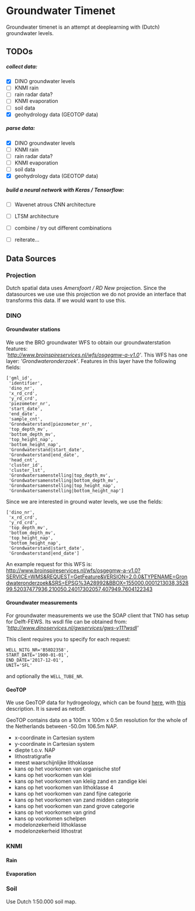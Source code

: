 # Groundwater Timenet
Groundwater timenet is an attempt at deeplearning with (Dutch) groundwater 
levels. 

## TODOs
##### collect data:
- [X] DINO groundwater levels
- [ ] KNMI rain
- [ ] rain radar data? 
- [ ] KNMI evaporation
- [ ] soil data
- [X] geohydrology data (GEOTOP data)
##### parse data:
- [X] DINO groundwater levels
- [ ] KNMI rain
- [ ] rain radar data? 
- [ ] KNMI evaporation
- [ ] soil data
- [X] geohydrology data (GEOTOP data)
##### build a neural network with Keras / Tensorflow:
- [ ] Wavenet atrous CNN architecture
- [ ] LTSM architecture
- [ ] combine / try out different combinations
- [ ] reiterate...


## Data Sources
### Projection
Dutch spatial data uses _Amersfoort / RD New_ projection. Since the datasources 
we use use this projection we do not provide an interface that transforms this 
data. If we would want to use this. 

### DINO
#### Groundwater stations
We use the BRO groundwater WFS to obtain our groundwaterstation features:  
_'http://www.broinspireservices.nl/wfs/osgegmw-a-v1.0'_. This WFS has one 
layer: _'Grondwateronderzoek'_. Features in this layer have the following 
fields:
    
    ['gml_id',
     'identifier',
     'dino_nr',
     'x_rd_crd',
     'y_rd_crd',
     'piezometer_nr',
     'start_date',
     'end_date',
     'sample_cnt',
     'Grondwaterstand|piezometer_nr',
     'top_depth_mv',
     'bottom_depth_mv',
     'top_height_nap',
     'bottom_height_nap',
     'Grondwaterstand|start_date',
     'Grondwaterstand|end_date',
     'head_cnt',
     'cluster_id',
     'cluster_lst',
     'Grondwatersamenstelling|top_depth_mv',
     'Grondwatersamenstelling|bottom_depth_mv',
     'Grondwatersamenstelling|top_height_nap',
     'Grondwatersamenstelling|bottom_height_nap']

Since we are interested in ground water levels, we use the fields:

    ['dino_nr',
     'x_rd_crd',
     'y_rd_crd',
     'top_depth_mv',
     'bottom_depth_mv',
     'top_height_nap',
     'bottom_height_nap',
     'Grondwaterstand|start_date',
     'Grondwaterstand|end_date']

An example request for this WFS is: 
http://www.broinspireservices.nl/wfs/osgegmw-a-v1.0?SERVICE=WMS&REQUEST=GetFeature&VERSION=2.0.0&TYPENAME=Grondwateronderzoek&SRS=EPSG%3A28992&BBOX=155000.0001213038,352899.52037477936,210050.24017302057,407949.7604122343


#### Groundwater measurements
For groundwater measurements we use the SOAP client that TNO has setup for 
Delft-FEWS. Its wsdl file can be obtained from: 
_'http://www.dinoservices.nl/gwservices/gws-v11?wsdl'_ 

This client requires you to specify for each request: 

    WELL_NITG_NR='B58D2358',
    START_DATE='1900-01-01',
    END_DATE='2017-12-01',
    UNIT='SFL'
    
and optionally the `WELL_TUBE_NR`.

#### GeoTOP
We use GeoTOP data for hydrogeology, which can be found [here](
http://www.dinodata.nl/opendap/GeoTOP/contents.html), with [this](
http://www.dinodata.nl/opendap/GeoTOP/codering_geotop.pdf) description. It
is saved as netcdf. 

GeoTOP contains data on a 100m x 100m x 0.5m resolution for the whole of the 
Netherlands between -50.0m 106.5m NAP. 

- x-coordinate in Cartesian system
- y-coordinate in Cartesian system
- diepte t.o.v. NAP
- lithostratigrafie
- meest waarschijnlijke lithoklasse
- kans op het voorkomen van organische stof
- kans op het voorkomen van klei
- kans op het voorkomen van kleiig zand en zandige klei
- kans op het voorkomen van lithoklasse 4
- kans op het voorkomen van zand fijne categorie
- kans op het voorkomen van zand midden categorie
- kans op het voorkomen van zand grove categorie
- kans op het voorkomen van grind
- kans op voorkomen schelpen
- modelonzekerheid lithoklasse
- modelonzekerheid lithostrat



### KNMI
#### Rain
#### Evaporation

### Soil
Use Dutch 1:50.000 soil map.

